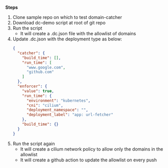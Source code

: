 **Steps**
1. Clone sample repo on which to test domain-catcher
2. Download dc-demo script at root of git repo
3. Run the script
    * It will create a .dc.json file with the allowlist of domains
4. Update .dc.json with the deployment type as below:
    ```json
    {
      "catcher": {
        "build_time": [],
        "run_time": [
          "www.google.com",
          "github.com"
        ]
      },
      "enforcer": {
        "value": true,
        "run_time": {
          "environment": "kubernetes",
          "cni": "cilium",
          "deployment_namespace": "",
          "deployment_label": "app: url-fetcher"
        },
        "build_time": {}
      }
    }
    ```
5. Run the script again
    * It will create a cilium network policy to allow only the domains in the
      allowlist
    * It will create a github action to update the allowlist on every push
